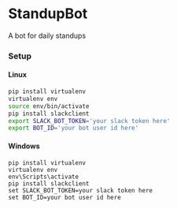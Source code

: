 # StandupBot
A bot for daily standups

### Setup

#### Linux

```bash
pip install virtualenv
virtualenv env
source env/bin/activate
pip install slackclient
export SLACK_BOT_TOKEN='your slack token here'
export BOT_ID='your bot user id here'
```

#### Windows

```batch
pip install virtualenv
virtualenv env
env\Scripts\activate
pip install slackclient
set SLACK_BOT_TOKEN=your slack token here
set BOT_ID=your bot user id here
```